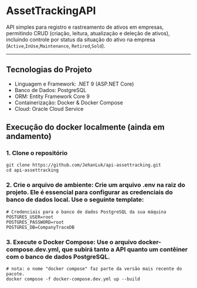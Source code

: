 # **AssetTrackingAPI**

API simples para registro e rastreamento de ativos em empresas, permitindo CRUD (criação, leitura, atualização e deleção de ativos), incluindo controle por status da situação do ativo na empresa (`Active`,`InUse`,`Maintenance`, `Retired`,`Sold`).

---

## Tecnologias do Projeto

* Linguagem e Framework: .NET 9 (ASP.NET Core)
* Banco de Dados: PostgreSQL
* ORM: Entity Framework Core 9
* Containerização: Docker & Docker Compose
* Cloud: Oracle Cloud Service

## Execução do docker localmente (ainda em andamento)

### 1. Clone o repositório

```
git clone https://github.com/JehanLuk/api-assettracking.git
cd api-assettracking
```

### 2. Crie o arquivo de ambiente: Crie um arquivo .env na raiz do projeto. Ele é essencial para configurar as credenciais do banco de dados local. Use o seguinte template:

```
# Credenciais para o banco de dados PostgreSQL da sua máquina
POSTGRES_USER=root
POSTGRES_PASSWORD=root
POSTGRES_DB=CompanyTraceDB
```

### 3. Execute o Docker Compose: Use o arquivo docker-compose.dev.yml, que subirá tanto a API quanto um contêiner com o banco de dados PostgreSQL.

```
# nota: o nome "docker compose" faz parte da versão mais recente do pacote. 
docker compose -f docker-compose.dev.yml up --build
```